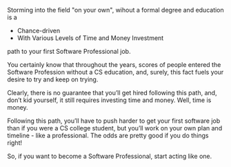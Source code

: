 Storming into the field "on your own", wihout a formal degree and education is a

- Chance-driven
- With Various Levels of Time and Money Investment

path to your first Software Professional job.

You certainly know that throughout the years, scores of people entered the Software Profession without a CS education, and, surely, this fact fuels your desire to try and keep on trying.

Clearly, there is no guarantee that you’ll get hired following this path, and, don’t kid yourself, it still requires investing time and money. Well, time is money.

Following this path, you’ll have to push harder to get your first software job than if you were a CS college student, but you’ll work on your own plan and timeline - like a professional. The odds are pretty good if you do things right!

So, if you want to become a Software Professional, start acting like one.